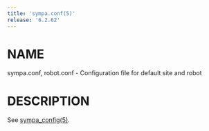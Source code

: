 ```yaml
---
title: 'sympa.conf(5)'
release: '6.2.62'
---
```


# NAME

sympa.conf, robot.conf - Configuration file for default site and robot

# DESCRIPTION

See [sympa\_config(5)](./sympa_config.5.md).
